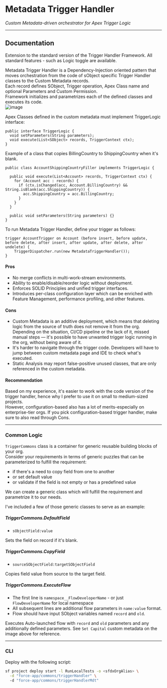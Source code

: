 # Metadata Trigger Handler
*Custom Metadata-driven orchestrator for Apex Trigger Logic*

---
## Documentation
Extension to the standard version of the Trigger Handler Framework. All standard features - such as Logic toggle are available.

Metadata Trigger Handler is a Dependency-Injection oriented pattern that moves orchestration from the code of sObject specific Trigger Handler classes to the
Custom Metadata records.  
Each record defines SObject, Trigger operation, Apex Class name and optional Parameters and Custom Permission.  
Framework initializes and parametrizes each of the defined classes and executes its code.   
![image](https://github.com/pkozuchowski/Apex-Opensource-Library/assets/4470967/3d2527e1-e01d-4db8-9c6b-c1a9853f1606)


Apex Classes defined in the custom metadata must implement TriggerLogic interface:
```apex
public interface TriggerLogic {
  void setParameters(String parameters);
  void execute(List<SObject> records, TriggerContext ctx);
}
```

Example of a class that copies BillingCountry to ShippingCountry when it's blank.
```apex
public class AccountShippingCountryFiller implements TriggerLogic {

  public void execute(List<Account> records, TriggerContext ctx) {
    for (Account acc : records) {
      if (ctx.isChanged(acc, Account.BillingCountry) && String.isBlank(acc.ShippingCountry)) {
        acc.ShippingCountry = acc.BillingCountry;
      }
    }
  }

  public void setParameters(String parameters) {}
}
```

To run Metadata Trigger Handler, define your trigger as follows:
```apex
trigger AccountTrigger on Account (before insert, before update, before delete, after insert, after update, after delete, after undelete) {
    TriggerDispatcher.run(new MetadataTriggerHandler());
}
```

#### Pros
- No merge conflicts in multi-work-stream environments.
- Ability to enable/disable/reorder logic without deployment.
- Enforces SOLID Principles and unified trigger interfaces.
- Introduces per-class configuration layer which can be enriched with Feature Management, performance profiling, and other features.

#### Cons
- Custom Metadata is an additive deployment, which means that deleting logic from the source of truth does not remove it from the org.  
  Depending on the situation, CI/CD pipeline or the lack of it, missed manual steps — it's possible to have unwanted trigger logic running in the org, without
  being aware of it.
- It's harder to navigate through the trigger code. Developers will have to jump between custom metadata page and IDE to check what's executed.
- Static Analysis may report false-positive unused classes, that are only referenced in the custom metadata.

#### Recommendation
Based on my experience, it's easier to work with the code version of the trigger handler, hence why I prefer to use it on small to medium-sized projects.  
However, configuration-based also has a lot of merits-especially on enterprise-tier orgs. If you pick configuration-based trigger handler, make sure to also
read through Cons.


---
### Common Logic
`TriggerCommons` class is a container for generic reusable building blocks of your org.  
Consider your requirements in terms of generic puzzles that can be parameterized to fulfill the requirement:
- if there's a need to copy field from one to another
- or set default value
- or validate if the field is not empty or has a predefined value

We can create a generic class which will fulfill the requirement and parametrize it to our needs.

I've included a few of those generic classes to serve as an example:

##### TriggerCommons.DefaultField
- `sObjectField:value`

Sets the field on record if it's blank.

##### TriggerCommons.CopyField
- `sourceSObjectField:targetSObjectField`

Copies field value from source to the target field.

##### TriggerCommons.ExecuteFlow
- The first line is `namespace__FlowDeveloperName` - or just `FlowDeveloperName` for local namespace
- All subsequent lines are additional flow parameters in `name:value` format.
- Flow should have input SObject variables named `record` and `old`.

Executes Auto-launched flow with `record` and `old` parameters and any additionally defined parameters.
See `Set Capital` custom metadata on the image above for reference.

---
### CLI

Deploy with the following script:
```bash
sf project deploy start -l RunLocalTests -o <sfdxOrgAlias> \
  -d "force-app/commons/triggerHandler" \ 
  -d "force-app/commons/triggerHandlerMdt"
```
